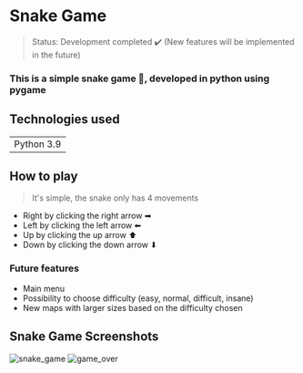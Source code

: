 <h1>Snake Game</h1>

> Status: Development completed ✔️ (New features will be implemented in the future)

### This is a simple snake game 🐍, developed in python using pygame

## Technologies used
<table>
<td> Python 3.9</td>
<table>

## How to play
> It's simple, the snake only has 4 movements

+ Right by clicking the right arrow ➡
+ Left by clicking the left arrow ⬅
+ Up by clicking the up arrow ⬆
+ Down by clicking the down arrow ⬇

### Future features

+ Main menu
+ Possibility to choose difficulty (easy, normal, difficult, insane)
+ New maps with larger sizes based on the difficulty chosen


<h2> Snake Game Screenshots</h2>

![snake_game](https://user-images.githubusercontent.com/89138696/148575025-bc867821-f88a-415b-b6d4-12b4001eee2b.png)
![game_over](https://user-images.githubusercontent.com/89138696/148575260-1ee6f653-ec70-479f-9ea6-0032e4ef4c90.png)
